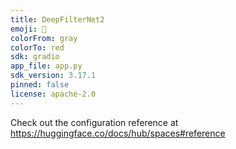```yaml
---
title: DeepFilterNet2
emoji: 💩
colorFrom: gray
colorTo: red
sdk: gradio
app_file: app.py
sdk_version: 3.17.1
pinned: false
license: apache-2.0
---
```


Check out the configuration reference at https://huggingface.co/docs/hub/spaces#reference

